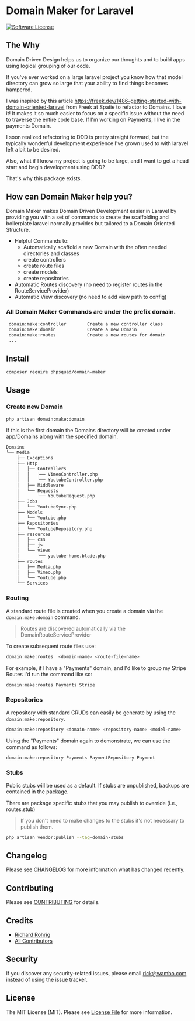 # Domain Maker for Laravel

[![Software License](https://img.shields.io/badge/license-MIT-brightgreen.svg?style=flat-square)](LICENSE.md)

## The Why

Domain Driven Design helps us to organize our thoughts and to build apps using logical grouping of our code.

If you've ever worked on a large laravel project you know how that model directory can grow so large that your ability to find things becomes hampered.

I was inspired by this article https://freek.dev/1486-getting-started-with-domain-oriented-laravel from Freek at Spatie to refactor to Domains.
I love it! It makes it so much easier to focus on a specific issue without the need to traverse the entire code base.
If I'm working on Payments, I live in the payments Domain.

I soon realized refactoring to DDD is pretty straight forward, but the typically wonderful development experience I've grown used to with laravel
left a bit to be desired.

Also, what if I know my project is going to be large, and I want to get a head start and begin development using DDD?

That's why this package exists.

## How can Domain Maker help you?

Domain Maker makes Domain Driven Development easier in Laravel by providing you with a set of commands to create the scaffolding and boilerplate
laravel normally provides but tailored to a Domain Oriented Structure.

- Helpful Commands to:
  - Automatically scaffold a new Domain with the often needed directories and classes
  - create controllers
  - create route files
  - create models
  - create repositories
- Automatic Routes discovery (no need to register routes in the RouteServiceProvider)
- Automatic View discovery (no need to add view path to config)

### All Domain Maker Commands are under the prefix domain.

```bash
 domain:make:controller        Create a new controller class
 domain:make:domain            Create a new Domain
 domain:make:routes            Create a new routes for domain
 ...
```

## Install

```bash
composer require phpsquad/domain-maker
```

## Usage

### Create new Domain

```bash
php artisan domain:make:domain
```

If this is the first domain the Domains directory will be created under app/Domains along with the specified domain.

```Bash
Domains
└── Media
    ├── Exceptions
    ├── Http
    │   ├── Controllers
    │   │   ├── VimeoController.php
    │   │   └── YoutubeController.php
    │   ├── Middleware
    │   └── Requests
    │       └── YoutubeRequest.php
    ├── Jobs
    │   └── YoutubeSync.php
    ├── Models
    │   └── Youtube.php
    ├── Repositories
    │   └── YoutubeRepository.php
    ├── resources
    │   ├── css
    │   ├── js
    │   └── views
    │       └── youtube-home.blade.php
    ├── routes
    │   ├── Media.php
    │   ├── Vimeo.php
    │   └── Youtube.php
    └── Services


```

### Routing

A standard route file is created when you create a domain via the `domain:make:domain` command.

> Routes are discovered automatically via the DomainRouteServiceProvider

To create subsequent route files use:

```bash
domain:make:routes  <domain-name> <route-file-name>
```

For example, if I have a "Payments" domain, and I'd like to group my Stripe Routes I'd run the command like so:

```bash
domain:make:routes Payments Stripe
```

### Repositories

A repository with standard CRUDs can easily be generate by using the `domain:make:repository`.

```bash
domain:make:repository <domain-name> <repository-name> <model-name>
```

Using the "Payments" domain again to demonstrate, we can use the command as follows:

```bash
domain:make:repository Payments PaymentRepository Payment
```

### Stubs

Public stubs will be used as a default. If stubs are unpublished, backups are contained in the package.

There are package specific stubs that you may publish to override (i.e., routes.stub)

> If you don't need to make changes to the stubs it's not necessary to publish them.

```bash
php artisan vendor:publish --tag=domain-stubs
```

## Changelog

Please see [CHANGELOG](CHANGELOG.md) for more information what has changed recently.

## Contributing

Please see [CONTRIBUTING](CONTRIBUTING.md) for details.

## Credits

- [Richard Rohrig](https://github.com/phpsquad)
- [All Contributors](https://github.com/phpsquad/domain-maker/contributors)

## Security

If you discover any security-related issues, please email rick@wambo.com instead of using the issue tracker.

## License

The MIT License (MIT). Please see [License File](/LICENSE.md) for more information.
